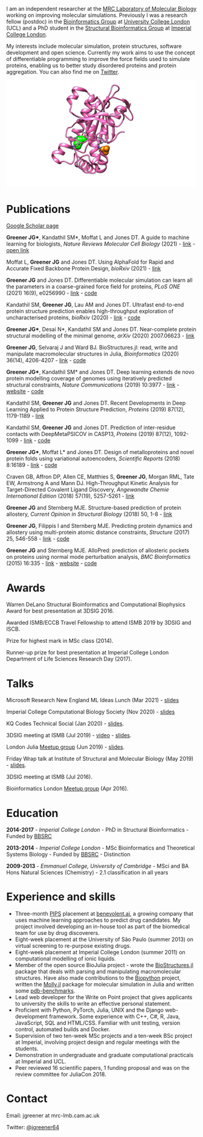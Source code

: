 I am an independent researcher at the [MRC Laboratory of Molecular Biology](https://www2.mrc-lmb.cam.ac.uk) working on improving molecular simulations. Previously I was a research fellow (postdoc) in the [Bioinformatics Group](http://bioinf.cs.ucl.ac.uk/introduction) at [University College London](https://www.ucl.ac.uk) (UCL) and a PhD student in the [Structural Bioinformatics Group](http://www.sbg.bio.ic.ac.uk/index.html) at [Imperial College London](https://www.imperial.ac.uk).

My interests include molecular simulation, protein structures, software development and open science. Currently my work aims to use the concept of differentiable programming to improve the force fields used to simulate proteins, enabling us to better study disordered proteins and protein aggregation. You can also find me on [Twitter](https://twitter.com/jgreener64).

![Modulation of adenylate cyclase](images/protein.png)

# Publications

[Google Scholar page](https://scholar.google.co.uk/citations?view_op=list_works&hl=en&user=IG6H3tIAAAAJ)

__Greener JG\*__, Kandathil SM\*, Moffat L and Jones DT. A guide to machine learning for biologists, *Nature Reviews Molecular Cell Biology* (2021) - [link](https://www.nature.com/articles/s41580-021-00407-0) - [open link](https://rdcu.be/cx9lv)

Moffat L, __Greener JG__ and Jones DT. Using AlphaFold for Rapid and Accurate Fixed Backbone Protein Design, *bioRxiv* (2021) - [link](https://www.biorxiv.org/content/10.1101/2021.08.24.457549v1)

__Greener JG__ and Jones DT. Differentiable molecular simulation can learn all the parameters in a coarse-grained force field for proteins, *PLoS ONE* (2021) 16(9), e0256990 - [link](https://journals.plos.org/plosone/article?id=10.1371/journal.pone.0256990) - [code](https://github.com/psipred/cgdms)

Kandathil SM, __Greener JG__, Lau AM and Jones DT. Ultrafast end-to-end protein structure prediction enables high-throughput exploration of uncharacterised proteins, *bioRxiv* (2020) - [link](https://www.biorxiv.org/content/10.1101/2020.11.27.401232v2) - [code](https://github.com/psipred/DMPfold2)

__Greener JG\*__, Desai N\*, Kandathil SM and Jones DT. Near-complete protein structural modelling of the minimal genome, *arXiv* (2020) 2007.06623 - [link](https://arxiv.org/abs/2007.06623)

__Greener JG__, Selvaraj J and Ward BJ. BioStructures.jl: read, write and manipulate macromolecular structures in Julia, *Bioinformatics* (2020) 36(14), 4206-4207 - [link](https://academic.oup.com/bioinformatics/advance-article/doi/10.1093/bioinformatics/btaa502/5837108?guestAccessKey=aec90643-1d43-4521-9883-4a4a669187da) - [code](https://github.com/BioJulia/BioStructures.jl)

__Greener JG\*__, Kandathil SM\* and Jones DT. Deep learning extends de novo protein modelling coverage of genomes using iteratively predicted structural constraints, *Nature Communications* (2019) 10:3977 - [link](https://www.nature.com/articles/s41467-019-11994-0) - [website](http://bioinf.cs.ucl.ac.uk/psipred) - [code](https://github.com/psipred/DMPfold)

Kandathil SM, __Greener JG__ and Jones DT. Recent Developments in Deep Learning Applied to Protein Structure Prediction, *Proteins* (2019) 87(12), 1179-1189 - [link](https://onlinelibrary.wiley.com/doi/10.1002/prot.25824)

Kandathil SM, __Greener JG__ and Jones DT. Prediction of inter-residue contacts with DeepMetaPSICOV in CASP13, *Proteins* (2019) 87(12), 1092-1099 - [link](https://onlinelibrary.wiley.com/doi/full/10.1002/prot.25779) - [code](https://github.com/psipred/DeepMetaPSICOV)

__Greener JG\*__, Moffat L\* and Jones DT. Design of metalloproteins and novel protein folds using variational autoencoders, *Scientific Reports* (2018) 8:16189 - [link](https://www.nature.com/articles/s41598-018-34533-1) - [code](https://github.com/psipred/protein-vae)

Craven GB, Affron DP, Allen CE, Matthies S, __Greener JG__, Morgan RML, Tate EW, Armstrong A and Mann DJ. High-Throughput Kinetic Analysis for Target-Directed Covalent Ligand Discovery, *Angewandte Chemie International Edition* (2018) 57(19), 5257-5261 - [link](http://onlinelibrary.wiley.com/doi/10.1002/anie.201711825/full)

__Greener JG__ and Sternberg MJE. Structure-based prediction of protein allostery, *Current Opinion in Structural Biology* (2018) 50, 1-8 - [link](http://www.sciencedirect.com/science/article/pii/S0959440X17301252)

__Greener JG__, Filippis I and Sternberg MJE. Predicting protein dynamics and allostery using multi-protein atomic distance constraints, *Structure* (2017) 25, 546-558 - [link](http://www.cell.com/structure/fulltext/S0969-2126(17)30008-4) - [code](https://github.com/jgreener64/ProteinEnsembles.jl)

__Greener JG__ and Sternberg MJE. AlloPred: prediction of allosteric pockets on proteins using normal mode perturbation analysis, *BMC Bioinformatics* (2015) 16:335 - [link](http://bmcbioinformatics.biomedcentral.com/articles/10.1186/s12859-015-0771-1) - [website](http://www.sbg.bio.ic.ac.uk/allopred/home) - [code](https://github.com/jgreener64/allopred)

# Awards

Warren DeLano Structural Bioinformatics and Computational Biophysics Award for best presentation at 3DSIG 2016.

Awarded ISMB/ECCB Travel Fellowship to attend ISMB 2019 by 3DSIG and ISCB.

Prize for highest mark in MSc class (2014).

Runner-up prize for best presentation at Imperial College London Department of Life Sciences Research Day (2017).

# Talks

Microsoft Research New England ML Ideas Lunch (Mar 2021) - [slides](https://docs.google.com/presentation/d/1FkSsUWMBQTbiGhc1u30qRcj25CslL5xnt9gAyqIcRjM/edit?usp=sharing)

Imperial College Computational Biology Society (Nov 2020) - [slides](https://docs.google.com/presentation/d/1zkJ8UwSwu2nsjIwHvIiTXL2z4fyxs_kJDjxjwoB8vBo/edit?usp=sharing)

KQ Codes Technical Social (Jan 2020) - [slides](https://docs.google.com/presentation/d/1wWdqTR1Ifls-psjcj-Euv6LY7Z5LWBei7VsiqPlB46E/edit?usp=sharing).

3DSIG meeting at ISMB (Jul 2019) - [video](https://www.youtube.com/watch?v=apv5YPM0HqY&list=PLmX8XnLr6zeHO2l7Gki56qjGxhhHYljin&index=17) - [slides](https://docs.google.com/presentation/d/1akuaq1QHbCVdxshmrtbJm6xssRZ3PwOYcR0PviU6YWg/edit?usp=sharing).

London Julia [Meetup group](https://www.meetup.com/London-Julia-User-Group/events/262441283) (Jun 2019) - [slides](https://docs.google.com/presentation/d/13KxvnwR-XFMFyUSth1hsXSoW0Zx5XLzds6fci7RUUDQ/edit?usp=sharing).

Friday Wrap talk at Institute of Structural and Molecular Biology (May 2019) - [slides](https://docs.google.com/presentation/d/1PAagp9hPXTT3ks1iOvFKOyw0TOD_ZyF9dSmvoVVudVg/edit?usp=sharing).

3DSIG meeting at ISMB (Jul 2016).

Bioinformatics London [Meetup group](https://www.meetup.com/Bioinformatics-London/events/230436340) (Apr 2016).

# Education

**2014-2017** - *Imperial College London* - PhD in Structural Bioinformatics - Funded by [BBSRC](http://www.imperial.ac.uk/bbsrc-doctoral-training-partnership)

**2013-2014** - *Imperial College London* - MSc Bioinformatics and Theoretical Systems Biology - Funded by [BBSRC](http://www.imperial.ac.uk/bbsrc-doctoral-training-partnership) - Distinction

**2009-2013** - *Emmanuel College, University of Cambridge* - MSci and BA Hons Natural Sciences (Chemistry) - 2.1 classification in all years

# Experience and skills

- Three-month [PIPS](http://www.bbsrc.ac.uk/skills/investing-doctoral-training/pips) placement at [benevolent.ai](http://benevolent.ai), a growing company that uses machine learning approaches to predict drug candidates. My project involved developing an in-house tool as part of the biomedical team for use by drug discoverers.
- Eight-week placement at the University of São Paulo (summer 2013) on virtual screening to re-purpose existing drugs.
- Eight-week placement at Imperial College London (summer 2011) on computational modelling of ionic liquids.
- Member of the open source BioJulia project - wrote the [BioStructures.jl](https://github.com/BioJulia/BioStructures.jl) package that deals with parsing and manipulating macromolecular structures. Have also made contributions to the [Biopython](http://biopython.org) project, written the [Molly.jl](https://github.com/JuliaMolSim/Molly.jl) package for molecular simulation in Julia and written some [pdb-benchmarks](https://github.com/jgreener64/pdb-benchmarks).
- Lead web developer for the Write on Point project that gives applicants to university the skills to write an effective personal statement.
- Proficient with Python, PyTorch, Julia, UNIX and the Django web-development framework. Some experience with C++, C#, R, Java, JavaScript, SQL and HTML/CSS. Familiar with unit testing, version control, automated builds and Docker.
- Supervision of two ten-week MSc projects and a ten-week BSc project at Imperial, involving project design and regular meetings with the students.
- Demonstration in undergraduate and graduate computational practicals at Imperial and UCL.
- Peer reviewed 16 scientific papers, 1 funding proposal and was on the review committee for JuliaCon 2018.

# Contact

Email: jgreener at mrc-lmb.cam.ac.uk

Twitter: [@jgreener64](https://twitter.com/jgreener64)
